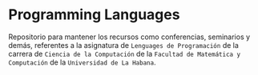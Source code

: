 # Programming Languages

Repositorio para mantener los recursos como conferencias, seminarios y demás, referentes a la asignatura de `Lenguages de Programación` de la carrera de `Ciencia de la Computación` de la `Facultad de Matemática y Computación` de la `Universidad de La Habana`.
